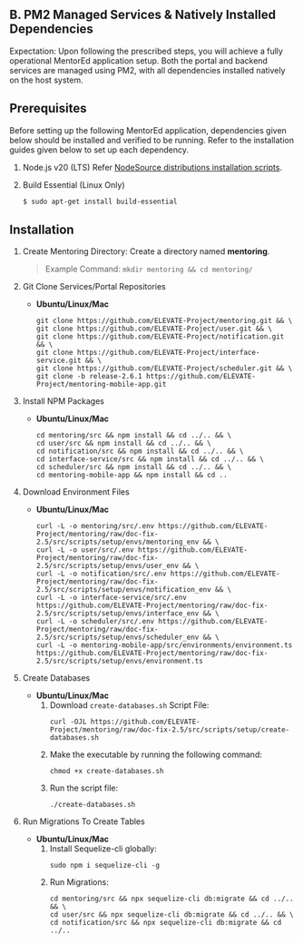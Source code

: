 ## B. PM2 Managed Services & Natively Installed Dependencies

Expectation: Upon following the prescribed steps, you will achieve a fully operational MentorEd application setup. Both the portal and backend services are managed using PM2, with all dependencies installed natively on the host system.

## Prerequisites

Before setting up the following MentorEd application, dependencies given below should be installed and verified to be running. Refer to the installation guides given below to set up each dependency.

1. Node.js v20 (LTS)
   Refer [NodeSource distributions installation scripts](https://github.com/nodesource/distributions#installation-scripts).

2. Build Essential (Linux Only)
    ```bash
    $ sudo apt-get install build-essential
    ```

## Installation

1. Create Mentoring Directory: Create a directory named **mentoring**.

    > Example Command: `mkdir mentoring && cd mentoring/`

2. Git Clone Services/Portal Repositories

    - **Ubuntu/Linux/Mac**

        ```
        git clone https://github.com/ELEVATE-Project/mentoring.git && \
        git clone https://github.com/ELEVATE-Project/user.git && \
        git clone https://github.com/ELEVATE-Project/notification.git && \
        git clone https://github.com/ELEVATE-Project/interface-service.git && \
        git clone https://github.com/ELEVATE-Project/scheduler.git && \
        git clone -b release-2.6.1 https://github.com/ELEVATE-Project/mentoring-mobile-app.git
        ```

3. Install NPM Packages

    - **Ubuntu/Linux/Mac**

        ```
        cd mentoring/src && npm install && cd ../.. && \
        cd user/src && npm install && cd ../.. && \
        cd notification/src && npm install && cd ../.. && \
        cd interface-service/src && npm install && cd ../.. && \
        cd scheduler/src && npm install && cd ../.. && \
        cd mentoring-mobile-app && npm install && cd ..
        ```

4. Download Environment Files

    - **Ubuntu/Linux/Mac**

        ```
        curl -L -o mentoring/src/.env https://github.com/ELEVATE-Project/mentoring/raw/doc-fix-2.5/src/scripts/setup/envs/mentoring_env && \
        curl -L -o user/src/.env https://github.com/ELEVATE-Project/mentoring/raw/doc-fix-2.5/src/scripts/setup/envs/user_env && \
        curl -L -o notification/src/.env https://github.com/ELEVATE-Project/mentoring/raw/doc-fix-2.5/src/scripts/setup/envs/notification_env && \
        curl -L -o interface-service/src/.env https://github.com/ELEVATE-Project/mentoring/raw/doc-fix-2.5/src/scripts/setup/envs/interface_env && \
        curl -L -o scheduler/src/.env https://github.com/ELEVATE-Project/mentoring/raw/doc-fix-2.5/src/scripts/setup/envs/scheduler_env && \
        curl -L -o mentoring-mobile-app/src/environments/environment.ts https://github.com/ELEVATE-Project/mentoring/raw/doc-fix-2.5/src/scripts/setup/envs/environment.ts
        ```

5. Create Databases

    - **Ubuntu/Linux/Mac**
        1. Download `create-databases.sh` Script File:
            ```
            curl -OJL https://github.com/ELEVATE-Project/mentoring/raw/doc-fix-2.5/src/scripts/setup/create-databases.sh
            ```
        2. Make the executable by running the following command:
            ```
            chmod +x create-databases.sh
            ```
        3. Run the script file:
            ```
            ./create-databases.sh
            ```

6. Run Migrations To Create Tables
    - **Ubuntu/Linux/Mac**
        1. Install Sequelize-cli globally:
            ```
            sudo npm i sequelize-cli -g
            ```
        2. Run Migrations:
            ```
            cd mentoring/src && npx sequelize-cli db:migrate && cd ../.. && \
            cd user/src && npx sequelize-cli db:migrate && cd ../.. && \
            cd notification/src && npx sequelize-cli db:migrate && cd ../..
            ```
